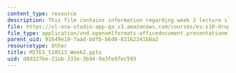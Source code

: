 ```yaml
---
content_type: resource
description: This file contains information regarding week 2 lecture slides.
file: https://ol-ocw-studio-app-qa.s3.amazonaws.com/courses/es-s10-drugs-and-the-brain-spring-2013/d8d327be21ab331e3b949a3fe97ec593_MITES_S10S13_Week2.pptx
file_type: application/vnd.openxmlformats-officedocument.presentationml.presentation
parent_uid: 91649e19-7aad-bdfb-b6d0-83162241b8a2
resourcetype: Other
title: MITES_S10S13_Week2.pptx
uid: d8d327be-21ab-331e-3b94-9a3fe97ec593
---
```

